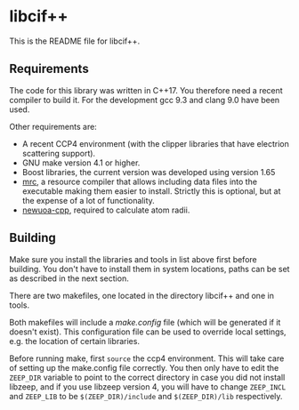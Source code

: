 libcif++
========

This is the README file for libcif++.

Requirements
------------

The code for this library was written in C++17. You therefore need a
recent compiler to build it. For the development gcc 9.3 and clang 9.0
have been used.

Other requirements are:

- A recent CCP4 environment (with the clipper libraries that have
  electrion scattering support).
- GNU make version 4.1 or higher.
- Boost libraries, the current version was developed using version 1.65
- [mrc](https://github.com/mhekkel/mrc), a resource compiler that
  allows including data files into the executable making them easier to
  install. Strictly this is optional, but at the expense of a lot of
  functionality.
- [newuoa-cpp](https://github.com/elsid/newuoa-cpp), required to
  calculate atom radii.

Building
--------

Make sure you install the libraries and tools in list above first
before building. You don't have to install them in system locations,
paths can be set as described in the next section.

There are two makefiles, one located in the directory libcif++ and one
in tools.

Both makefiles will include a *make.config* file (which will be
generated if it doesn't exist). This configuration file can be used to
override local settings, e.g. the location of certain libraries.

Before running make, first `source` the ccp4 environment. This will
take care of setting up the make.config file correctly. You then only
have to edit the `ZEEP_DIR` variable to point to the correct
directory in case you did not install libzeep, and if you use
libzeep version 4, you will have to change `ZEEP_INCL` and `ZEEP_LIB`
to be `$(ZEEP_DIR)/include` and `$(ZEEP_DIR)/lib` respectively.
